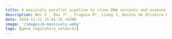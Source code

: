 ```yaml
---
title: A massively parallel pipeline to clone DNA variants and examine molecular phenotypes of human disease mutations
description: Wei X , Das J* , Fragoza R*, Liang J, Bastos de Oliveira F.M, Lee H.R, Wang X, Mort M, Stenson P.D, Cooper D.N, Lipkin S.M, Smolka M.B, Yu H
date: 2014-12-11 15:01:35 +0300
image: '/images/A-massively.webp'
tags: [gene_regulatory_networks]
---
```

